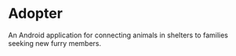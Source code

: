 # Adopter
An Android application for connecting animals in shelters to families seeking new furry members.
